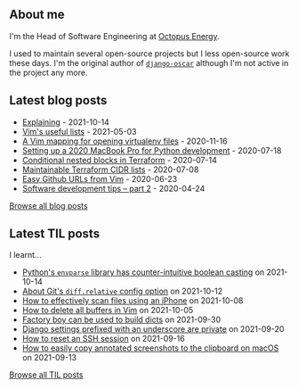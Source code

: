 ## About me
I'm the Head of Software Engineering at [Octopus Energy](https://octopus.energy/).

I used to maintain several open-source projects but I less open-source work these days. I'm the original author of [`django-oscar`](https://github.com/django-oscar/django-oscar) although I'm not active in the project any more. 
## Latest blog posts
- [Explaining](https://codeinthehole.com/tips/explaining/) - 2021-10-14
- [Vim's useful lists](https://codeinthehole.com/tips/vim-lists/) - 2021-05-03
- [A Vim mapping for opening virtualenv files](https://codeinthehole.com/tips/a-vim-mapping-for-opening-virtualenv-files/) - 2020-11-16
- [Setting up a 2020 MacBook Pro for Python development](https://codeinthehole.com/guides/settings-up-a-2020-macbook-for-python-development/) - 2020-07-18
- [Conditional nested blocks in Terraform](https://codeinthehole.com/tips/conditional-nested-blocks-in-terraform/) - 2020-07-14
- [Maintainable Terraform CIDR lists](https://codeinthehole.com/tips/terraform-cidrs/) - 2020-07-08
- [Easy Github URLs from Vim](https://codeinthehole.com/tips/easy-github-urls-from-vim/) - 2020-06-23
- [Software development tips – part 2](https://codeinthehole.com/tips/software-development-tips-part2/) - 2020-04-24

[Browse all blog posts](https://codeinthehole.com/writing/)
## Latest TIL posts
I learnt...
- [Python's `envparse` library has counter-intuitive boolean casting](https://til.codeinthehole.com/posts/pythons-envparse-library-has-counterintuitive-boolean-casting/) on 2021-10-14
- [About Git's `diff.relative` config option](https://til.codeinthehole.com/posts/about-gits-diffrelative-config-option/) on 2021-10-12
- [How to effectively scan files using an iPhone](https://til.codeinthehole.com/posts/how-to-effectively-scan-files-using-an-iphone/) on 2021-10-08
- [How to delete all buffers in Vim](https://til.codeinthehole.com/posts/how-to-delete-all-buffers-in-vim/) on 2021-10-05
- [Factory boy can be used to build dicts](https://til.codeinthehole.com/posts/factory-boy-can-be-used-to-build-dicts/) on 2021-09-30
- [Django settings prefixed with an underscore are private](https://til.codeinthehole.com/posts/django-settings-prefixed-with-an-underscore-are-private/) on 2021-09-20
- [How to reset an SSH session](https://til.codeinthehole.com/posts/how-to-reset-an-ssh-session/) on 2021-09-16
- [How to easily copy annotated screenshots to the clipboard on macOS](https://til.codeinthehole.com/posts/how-to-easily-copy-annotated-screenshots-to-the-clipboard-on-macos/) on 2021-09-13

[Browse all TIL posts](https://til.codeinthehole.com)
